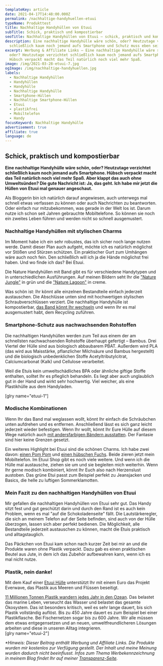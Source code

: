 ```yaml
---
templateKey: article
date: 2021-04-17T14:48:00.000Z
permalink: /nachhaltige-handyhuellen-etuui
typeName: Produkttest
title: Nachhaltige Handyhüllen von Etuui
subTitle: Schick, praktisch und kompostierbar
seoTitle: Nachhaltige Handyhüllen von Etuui – schick, praktisch und kompostierbar
description: Eine nachhaltige Handyhülle wäre schön, oder? Heutzutage verzichtet
  schließlich kaum noch jemand aufs Smartphone und Schutz muss eben sein.
excerpt: Werbung & Affiliate Links – Eine nachhaltige Handyhülle wäre schön,
  oder? Heutzutage verzichtet schließlich kaum noch jemand aufs Smartphone.
  Hübsch verpackt macht das Teil natürlich noch viel mehr Spaß.
image: /img/2021-03-28-etuui-7.jpg
ogImage: /img/nachhaltige-handyhuellen.jpg
labels:
  - Nachhaltige Handyhüllen
  - Handyhüllen
  - Handyhülle
  - Nachhaltige Handyhülle
  - Smartphone-Hüllen
  - Nachhaltige Smartphone-Hüllen
  - Etuui
  - plastikfrei
  - Mobiltelefon
  - Handy
focusKeyword: Nachhaltige Handyhülle
advertisement: true
affiliate: true
language: de
---
```

## Schick, praktisch und kompostierbar

**Eine nachhaltige Handyhülle wäre schön, oder? Heutzutage verzichtet schließlich kaum noch jemand aufs Smartphone. Hübsch verpackt macht das Teil natürlich noch viel mehr Spaß. Aber klappt das auch ohne Umweltsünden? Die gute Nachricht ist: Ja, das geht. Ich habe mir jetzt die Hüllen von Etuui mal genauer angeschaut.**

Als Bloggerin bin ich natürlich darauf angewiesen, auch unterwegs mal schnell etwas verfassen zu können oder auch Nachrichten zu beantworten. Oder einfach nur mitzubekommen, was gerade in der Welt los ist. Darum nutze ich schon seit Jahren gebrauchte Mobiltelefone. So können sie noch ein zweites Leben führen und werden nicht so schnell ausgemustert.

### Nachhaltige Handyhüllen mit stylischen Charms

Im Moment habe ich ein sehr robustes, das ich sicher noch lange nutzen werde. Damit dieser Plan auch aufgeht, möchte ich es natürlich möglichst vor Stößen und Stürzen schützen. Ein praktischer Gurt zum Umhängen wäre auch noch fein. Den schließlich will ich ja die Hände möglichst frei haben. Und wo finde ich das? Bei Etuui.

Die Nature Handyhüllen mit Band gibt es für verschiedene Handytypen und in unterschiedlichen Ausführungen. Auf meinen Bildern seht Ihr die ["Nature Jungle"](https://t.adcell.com/p/click?promoId=214805&slotId=80259&param0=https%3A%2F%2Fwww.etuui.com%2Fcollections%2Ffrontpage%2Fproducts%2Fjungle-nature-phone-necklace) in grün und die ["Nature Lagoon"](https://t.adcell.com/p/click?promoId=214805&slotId=80259&param0=https%3A%2F%2Fwww.etuui.com%2Fcollections%2Ffrontpage%2Fproducts%2Fnature-lagoon-phone-necklace) in creme.

Was schön ist: Ihr könnt alle einzelnen Bestandteile einfach jederzeit austauschen. Die Abschlüsse unten sind mit hochwertigen stylischen Schraubverschlüssen verziert. Die nachhaltige Handyhülle ist kompostierbar, [das Band könnt Ihr wechseln](https://t.adcell.com/p/click?promoId=214805&slotId=80259&param0=https%3A%2F%2Fwww.etuui.com%2Fcollections%2Ffrontpage%2Fproducts%2Fnature-mountain-handykette-zum-wechseln) und wenn Ihr es mal ausgemustert habt, dem Recycling zuführen.

### Smartphone-Schutz aus nachwachsenden Rohstoffen

Die nachhaltigen Handyhüllen werden zum Teil aus einem der am schnellsten nachwachsenden Rohstoffe überhaupt gefertigt – Bambus. Drei Viertel der Hülle sind aus biologisch abbaubarem PBAT. Außerdem wird PLA (das wird aus Maisstärke, pflanzlicher Milchsäure und Bambus hergestellt) und die biologisch unbedenklichen Stoffe Acetyltributylcitrat, Calciumcarbonat (Kalk) und Cellulose verarbeitet.

Weil die Etuis kein umweltschädliches BPA oder ähnliche giftige Stoffe enthalten, solltet Ihr es pfleglich behandeln. Es liegt aber auch unglaublich gut in der Hand und wirkt sehr hochwertig. Viel weicher, als eine Plastikhülle aus dem Handyladen.

\[glry name="etuui-1"]

### Modische Kombinationen

Wenn Ihr das Band mal weglassen wollt, könnt Ihr einfach die Schräubchen unten aufdrehen und es entfernen. Anschließend lässt es sich ganz leicht jederzeit wieder befestigen. Wenn Ihr wollt, könnt Ihr Eure Hülle auf diesem Wege natürlich auch [mit andersfarbigen Bändern ausstatten](https://t.adcell.com/p/click?promoId=214805&slotId=80259&param0=https%3A%2F%2Fwww.etuui.com%2Fcollections%2Ffrontpage%2Fproducts%2Fnature-mountain-handykette-zum-wechseln). Der Fantasie sind hier keine Grenzen gesetzt.

Ein weiteres Highlight bei Etuui sind die schönen Charms. Ich habe zwei davon: [einen Pom Pom](https://t.adcell.com/p/click?promoId=214805&slotId=80259&param0=https%3A%2F%2Fwww.etuui.com%2Fcollections%2Ffrontpage%2Fproducts%2Fcube-charm-pom-pom) und [einen hübschen Fuchs](https://t.adcell.com/p/click?promoId=214805&slotId=80259&param0=https%3A%2F%2Fwww.etuui.com%2Fcollections%2Ffrontpage%2Fproducts%2Fcube-charm-nature-chain-styr). Beide zieren jetzt mein Mobiltelefon. Im Etuui Shop gibt es noch viele weitere. Und wenn ich die Hülle mal austausche, ziehen sie um und sie begleiten mich weiterhin. Wenn Ihr gerne modisch kombiniert, könnt Ihr Euch also nach Herzenslust austoben. Das grüne Etui passt zum Beispiel perfekt zu Jeansjacken und Basics, die helle zu luftigen Sommerklamotten.

### Mein Fazit zu den nachhaltigen Handyhüllen von Etuui

Mir gefallen die nachhaltigen Handyhüllen von Etuui sehr gut. Das Handy sitzt fest und gut geschützt darin und durch den Rand ist es auch kein Problem, wenn es mal "auf die Schokoladenseite" fällt. Die Lautstärkeregler, die sich an meinem Telefon auf der Seite befinden, sind auch von der Hülle überzogen, lassen sich aber perfekt bedienen. Die Möglichkeit, alle Bestandteile jederzeit austauschen zu können, macht die Etuis praktisch und alltagstauglich.

Das Päckchen von Etuui kam schon nach kurzer Zeit bei mir an und die Produkte waren ohne Plastik verpackt. Dazu gab es einen praktischen Beutel aus Jute, in dem ich das Zubehör aufbewahren kann, wenn ich es mal nicht nutze.

### Plastik, nein danke!

Mit dem Kauf einer [Etuui Hülle](https://www.etuui.com/collections/frontpage) unterstützt Ihr mit einem Euro das Projekt Everwave, das Plastik aus Meeren und Flüssen beseitigt.

[11 Millionen Tonnen Plastik wandern jedes Jahr in den Ozean](https://cardamonchai.com/tag/plastik/). Das belastet das marine Leben, verseucht das Wasser und belastet das gesamte Ökosystem. Das ist besonders kritisch, weil es sehr lange dauert, bis sich Plastik vollständig auflöst. Bis zu 450 Jahre dauert es zum Beispiel bei einer Plastikflasche. Bei Fischernetzen sogar bis zu 600 Jahre. Wir alle müssen dem etwas entgegensetzen und an neuen, umweltfreundlicheren Lösungen arbeiten und diese in unseren Alltag integrieren.\
\[glry name="etuui-2"]

*\*Hinweis: Dieser Beitrag enthält Werbung und Affiliate Links. Die Produkte wurden mir kostenlos zur Verfügung gestellt. Der Inhalt und meine Meinung wurden dadurch nicht beeinflusst. Infos zum Thema Werbekennzeichnung in meinem Blog findet Ihr auf meiner [Transparenz-Seite](http://cardamonchai.com/werbung/).*